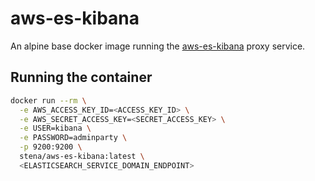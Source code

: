 # aws-es-kibana

An alpine base docker image running the [aws-es-kibana](https://github.com/santthosh/aws-es-kibana) proxy service.

## Running the container

```bash
docker run --rm \
  -e AWS_ACCESS_KEY_ID=<ACCESS_KEY_ID> \
  -e AWS_SECRET_ACCESS_KEY=<SECRET_ACCESS_KEY> \
  -e USER=kibana \
  -e PASSWORD=adminparty \
  -p 9200:9200 \
  stena/aws-es-kibana:latest \
  <ELASTICSEARCH_SERVICE_DOMAIN_ENDPOINT>
```
